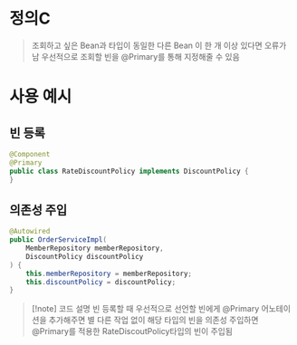 # 정의C
>조회하고 싶은 Bean과 타입이 동일한 다른 Bean 이 한 개 이상 있다면 오류가 남
>우선적으로 조회할 빈을 @Primary를 통해 지정해줄 수 있음

# 사용 예시
## 빈 등록
```java
@Component
@Primary
public class RateDiscountPolicy implements DiscountPolicy {
}
```
## 의존성 주입
```java
@Autowired
public OrderServiceImpl(
	MemberRepository memberRepository,
	DiscountPolicy discountPolicy
) {     
	this.memberRepository = memberRepository;
    this.discountPolicy = discountPolicy;
}
```
>[!note] 코드 설명
>빈 등록할 때 우선적으로 선언할 빈에게 @Primary 어노테이션을 추가해주면 별 다른 작업 없이 해당 타입의 빈을 의존성 주입하면 @Primary를 적용한 RateDiscoutPolicy타입의 빈이 주입됨